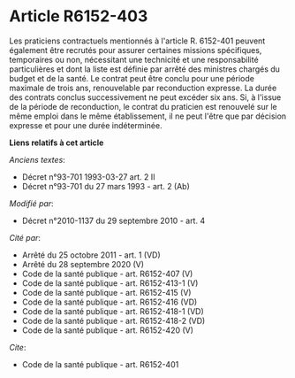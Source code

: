 # Article R6152-403

Les praticiens contractuels mentionnés à l'article R. 6152-401 peuvent également être recrutés pour assurer certaines
missions spécifiques, temporaires ou non, nécessitant une technicité et une responsabilité particulières et dont la liste est
définie par arrêté des ministres chargés du budget et de la santé. Le contrat peut être conclu pour une période maximale de
trois ans, renouvelable par reconduction expresse. La durée des contrats conclus successivement ne peut excéder six ans. Si,
à l'issue de la période de reconduction, le contrat du praticien est renouvelé sur le même emploi dans le même établissement,
il ne peut l'être que par décision expresse et pour une durée indéterminée.

**Liens relatifs à cet article**

_Anciens textes_:

  - Décret n°93-701 1993-03-27 art. 2 II
  - Décret n°93-701 du 27 mars 1993 - art. 2 (Ab)

_Modifié par_:

  - Décret n°2010-1137 du 29 septembre 2010 - art. 4

_Cité par_:

  - Arrêté du 25 octobre 2011 - art. 1 (VD)
  - Arrêté du 28 septembre 2020 (V)
  - Code de la santé publique - art. R6152-407 (V)
  - Code de la santé publique - art. R6152-413-1 (V)
  - Code de la santé publique - art. R6152-415 (V)
  - Code de la santé publique - art. R6152-416 (VD)
  - Code de la santé publique - art. R6152-418-1 (VD)
  - Code de la santé publique - art. R6152-418-2 (VD)
  - Code de la santé publique - art. R6152-420 (V)

_Cite_:

  - Code de la santé publique - art. R6152-401
